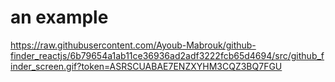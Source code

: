 # an example
https://raw.githubusercontent.com/Ayoub-Mabrouk/github-finder_reactjs/6b79654a1ab11ce36936ad2adf3222fcb65d4694/src/github_finder_screen.gif?token=ASRSCUABAE7ENZXYHM3CQZ3BQ7FGU
